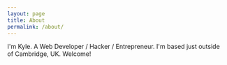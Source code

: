 ```yaml
---
layout: page
title: About
permalink: /about/
---
```


I'm Kyle. A Web Developer / Hacker / Entrepreneur. I'm based just outside of Cambridge, UK. Welcome!
